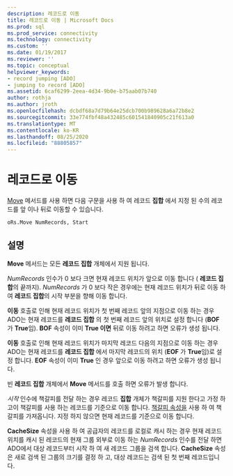 ```yaml
---
description: 레코드로 이동
title: 레코드로 이동 | Microsoft Docs
ms.prod: sql
ms.prod_service: connectivity
ms.technology: connectivity
ms.custom: ''
ms.date: 01/19/2017
ms.reviewer: ''
ms.topic: conceptual
helpviewer_keywords:
- record jumping [ADO]
- jumping to record [ADO]
ms.assetid: 6caf6299-2eea-4d34-9b0e-b75aab07b740
author: rothja
ms.author: jroth
ms.openlocfilehash: dcbdf68a7d79b64e25dcb700b989628a6a72b8e2
ms.sourcegitcommit: 33e774fbf48a432485c601541840905c21f613a0
ms.translationtype: MT
ms.contentlocale: ko-KR
ms.lasthandoff: 08/25/2020
ms.locfileid: "88805857"
---
```

# <a name="jumping-to-a-record"></a>레코드로 이동
[Move](../../reference/ado-api/move-method-ado.md) 메서드를 사용 하면 다음 구문을 사용 하 여 레코드 **집합** 에서 지정 된 수의 레코드를 앞 이나 뒤로 이동할 수 있습니다.  
  
```  
oRs.Move NumRecords, Start  
```  
  
## <a name="remarks"></a>설명  
 **Move** 메서드는 모든 **레코드 집합** 개체에서 지원 됩니다.  
  
 *NumRecords* 인수가 0 보다 크면 현재 레코드 위치가 앞으로 이동 합니다 ( **레코드 집합**의 끝까지). *NumRecords* 가 0 보다 작은 경우에는 현재 레코드 위치가 뒤로 이동 하 여 **레코드 집합**의 시작 부분을 향해 이동 합니다.  
  
 **이동** 호출로 인해 현재 레코드 위치가 첫 번째 레코드 앞의 지점으로 이동 하는 경우 ADO는 현재 레코드를 **레코드 집합** 의 첫 번째 레코드 앞의 위치로 설정 합니다 (**BOF** 가 **True**임). **BOF** 속성이 이미 **True 이면** 뒤로 이동 하려고 하면 오류가 생성 됩니다.  
  
 **이동** 호출로 인해 현재 레코드 위치가 마지막 레코드 다음의 지점으로 이동 하는 경우 ADO는 현재 레코드를 **레코드 집합** 에서 마지막 레코드의 위치 (**EOF** 가 **True**임)로 설정 합니다. **EOF** 속성이 이미 **True** 인 경우 앞으로 이동 하려고 하면 오류가 생성 됩니다.  
  
 빈 **레코드 집합** 개체에서 **Move** 메서드를 호출 하면 오류가 발생 합니다.  
  
 *시작* 인수에 책갈피를 전달 하는 경우 레코드 **집합** 개체가 책갈피를 지원 한다고 가정 하 고이 책갈피를 사용 하는 레코드를 기준으로 이동 합니다. [책갈피 속성을](../../reference/ado-api/bookmark-property-ado.md) 사용 하 여 책갈피를 가져옵니다. 지정 하지 않으면 현재 레코드를 기준으로 이동 합니다.  
  
 **CacheSize** 속성을 사용 하 여 공급자의 레코드를 로컬로 캐시 하는 경우 현재 레코드 위치를 캐시 된 레코드의 현재 그룹 외부로 이동 하는 *NumRecords* 인수를 전달 하면 ADO에서 대상 레코드부터 시작 하 여 새 레코드 그룹을 검색 합니다. **CacheSize** 속성은 새로 검색 된 그룹의 크기를 결정 하 고, 대상 레코드는 검색 된 첫 번째 레코드입니다.